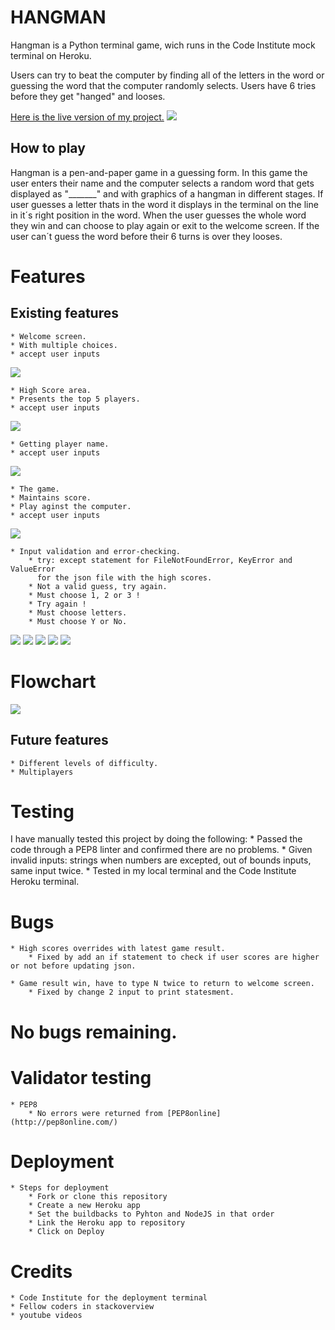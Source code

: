 # HANGMAN

Hangman is a Python terminal game, wich runs in the Code Institute mock terminal on Heroku.

Users can try to beat the computer by finding all of the letters in the word or guessing the word that the computer randomly selects.
Users have 6 tries before they get "hanged" and looses.

[Here is the live version of my project.](https://py-hangman.herokuapp.com/)
![](assets/readme/overview.png)

## How to play
Hangman is a pen-and-paper game in a guessing form.
In this game the user enters their name and the computer selects a random word that gets 
displayed as "_______" and with graphics of a hangman in different stages.
If user guesses a letter thats in the word it displays in the terminal on the line in it´s right position in the word.
When the user guesses the whole word they win and can choose to play again or exit to the welcome screen.
If the user can´t guess the word before their 6 turns is over they looses.

# Features
## Existing features
    * Welcome screen.
    * With multiple choices.
    * accept user inputs

![](assets/readme/welcome.png)

    * High Score area.
    * Presents the top 5 players.
    * accept user inputs

![](assets/readme/high_scores.png)

    * Getting player name.
    * accept user inputs

![](assets/readme/player.png)

    * The game.
    * Maintains score.
    * Play aginst the computer.
    * accept user inputs

![](assets/readme/play.png)

    * Input validation and error-checking.
        * try: except statement for FileNotFoundError, KeyError and ValueError
          for the json file with the high scores.
        * Not a valid guess, try again.
        * Must choose 1, 2 or 3 !
        * Try again !
        * Must choose letters.
        * Must choose Y or No.

![](assets/readme/error1.png)
![](assets/readme/error2.png)
![](assets/readme/error3.png)
![](assets/readme/error4.png)
![](assets/readme/error5.png)

# Flowchart
![](assets/flowchart/hangman_chart.png)

## Future features
    * Different levels of difficulty.
    * Multiplayers

# Testing
I have manually tested this project by doing the following:
    * Passed the code through a PEP8 linter and confirmed there are no problems.
    * Given invalid inputs: strings when numbers are excepted, out of bounds inputs, same input twice.
    * Tested in my local terminal and the Code Institute Heroku terminal.

# Bugs
    * High scores overrides with latest game result.
        * Fixed by add an if statement to check if user scores are higher or not before updating json.
    
    * Game result win, have to type N twice to return to welcome screen.
        * Fixed by change 2 input to print statesment.

# No bugs remaining.

# Validator testing
    * PEP8 
        * No errors were returned from [PEP8online](http://pep8online.com/)

# Deployment
    * Steps for deployment
        * Fork or clone this repository
        * Create a new Heroku app
        * Set the buildbacks to Pyhton and NodeJS in that order
        * Link the Heroku app to repository
        * Click on Deploy

# Credits
    * Code Institute for the deployment terminal
    * Fellow coders in stackoverview
    * youtube videos
